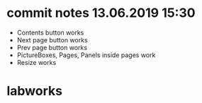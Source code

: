# commit notes 13.06.2019 15:30
- Contents button works
- Next page button works
- Prev page button works
- PictureBoxes, Pages, Panels inside pages work
- Resize works
# labworks